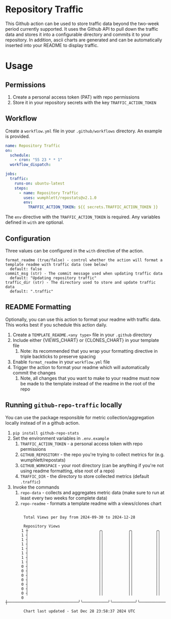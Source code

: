 # Repository Traffic

This Github action can be used to store traffic data beyond the two-week period currently supported.
It uses the Github API to pull down the traffic data and stores it into a configurable directory and commits it to your 
repository. In addition, ascii charts are generated and can be automatically inserted into your README to display traffic.

# Usage
## Permissions
1. Create a personal access token (PAT) with repo permissions
2. Store it in your repository secrets with the key `TRAFFIC_ACTION_TOKEN`

## Workflow
Create a `workflow.yml` file in your `.github/workflows` directory. An example is provided.

```yaml
name: Repository Traffic
on:
  schedule:
    - cron: "55 23 * * 1"
  workflow_dispatch:

jobs:
  traffic:
    runs-on: ubuntu-latest
    steps:
      - name: Repository Traffic
        uses: wumphlett/repostats@v2.1.0
        env:
          TRAFFIC_ACTION_TOKEN: ${{ secrets.TRAFFIC_ACTION_TOKEN }}
```
The `env` directive with the `TRAFFIC_ACTION_TOKEN` is required. Any variables defined in `with` are optional.

## Configuration
Three values can be configured in the `with` directive of the action.
```
format_readme (true/false) - control whether the action will format a template readme with traffic data (see below)
  default: false
commit_msg (str) - The commit message used when updating traffic data
  default: "Updating repository traffic"
traffic_dir (str) - The directory used to store and update traffic data
  default: ".traffic"
```

## README Formatting
Optionally, you can use this action to format your readme with traffic data. This works best if you schedule this action
daily.

1. Create a `TEMPLATE_README.<any type>` file in your `.github` directory
2. Include either {VIEWS_CHART} or {CLONES_CHART} in your template file
   1. Note: its recommended that you wrap your formatting directive in triple backticks to preserve spacing
3. Enable `format_readme` in your `workflow.yml` file
4. Trigger the action to format your readme which will automatically commit the changes
   1. Note, all changes that you want to make to your readme must now be made to the template instead of the readme in the root of the repo

## Running `github-repo-traffic` locally
You can use the package responsible for metric collection/aggregation locally instead of in a github action.

1. `pip install github-repo-stats`
2. Set the environment variables in `.env.example`
   1. `TRAFFIC_ACTION_TOKEN` - a personal access token with repo permissions
   2. `GITHUB_REPOSITORY` - the repo you're trying to collect metrics for (e.g. wumphlett/repostats)
   3. `GITHUB_WORKSPACE` - your root directory (can be anything if you're not using readme formatting, else root of a repo)
   4. `TRAFFIC_DIR` - the directory to store collected metrics (default `.traffic`)
3. Invoke the commands
   1. `repo-data` - collects and aggregates metric data (make sure to run at least every two weeks for complete data)
   2. `repo-readme` - formats a template readme with a views/clones chart

```

        Total Views per Day from 2024-09-30 to 2024-12-28

        Repository Views
       1 ┼                               ╭╮           ╭╮          ╭╮
       1 ┤                               ││           ││          ││
       1 ┤                               ││           ││          ││
       1 ┤                               ││           ││          ││
       1 ┤                               ││           ││          ││
       1 ┤                               ││           ││          ││
       1 ┤                               ││           ││          ││
       1 ┤                               ││           ││          ││
       0 ┤                               ││           ││          ││
       0 ┤                               ││           ││          ││
       0 ┤                               ││           ││          ││
       0 ┤                               ││           ││          ││
       0 ┤                               ││           ││          ││
       0 ┤                               ││           ││          ││
       0 ┤                               ││           ││          ││
       0 ┼───────────────────────────────╯╰───────────╯╰──────────╯╰───────────────────────────────

        Chart last updated - Sat Dec 28 23:58:37 2024 UTC
        
```
